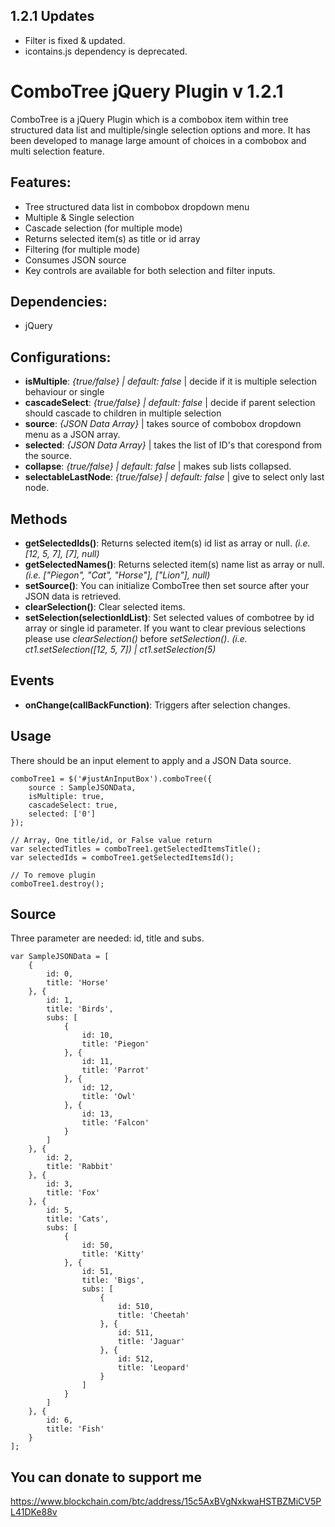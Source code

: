 
## 1.2.1 Updates
- Filter is fixed & updated.
- icontains.js dependency is deprecated. 

# ComboTree jQuery Plugin v 1.2.1
ComboTree is a jQuery Plugin which is a combobox item within tree structured data list and multiple/single selection options and more. It has been developed to manage large amount of choices in a combobox and multi selection feature. 


## Features:
- Tree structured data list in combobox dropdown menu
- Multiple & Single selection
- Cascade selection (for multiple mode)
- Returns selected item(s) as title or id array
- Filtering (for multiple mode)
- Consumes JSON source
- Key controls are available for both selection and filter inputs.

 
## Dependencies:
- jQuery
 
## Configurations:
- **isMultiple**: *{true/false} | default: false* | decide if it is multiple selection behaviour or single
- **cascadeSelect**: *{true/false} | default: false* | decide if parent selection should cascade to children in multiple selection
- **source**: *{JSON Data Array}* | takes source of combobox dropdown menu as a JSON array.
- **selected**: *{JSON Data Array}* | takes the list of ID's that corespond from the source.
- **collapse**: *{true/false} | default: false* | makes sub lists collapsed.
- **selectableLastNode**: *{true/false} | default: false* | give to select only last node.

## Methods
- **getSelectedIds()**: Returns selected item(s) id list as array or null. *(i.e. [12, 5, 7], [7], null)*
- **getSelectedNames()**: Returns selected item(s) name list as array or null. *(i.e. ["Piegon", "Cat", "Horse"], ["Lion"], null)*
- **setSource()**: You can initialize ComboTree then set source after your JSON data is retrieved.
- **clearSelection()**: Clear selected items.
- **setSelection(selectionIdList)**: Set selected values of combotree by id array or single id parameter. If you want to clear previous selections please use *clearSelection()* before *setSelection()*.  *(i.e. ct1.setSelection([12, 5, 7]) | ct1.setSelection(5)*

## Events
- **onChange(callBackFunction)**: Triggers after selection changes.


## Usage

There should be an input element to apply and a JSON Data source.

	comboTree1 = $('#justAnInputBox').comboTree({
		source : SampleJSONData,
		isMultiple: true,
		cascadeSelect: true,
		selected: ['0']
	});

	// Array, One title/id, or False value return
	var selectedTitles = comboTree1.getSelectedItemsTitle();
	var selectedIds = comboTree1.getSelectedItemsId();
	
	// To remove plugin
	comboTree1.destroy();
	


## Source

Three parameter are needed: id, title and subs.

	var SampleJSONData = [
        {
            id: 0,
            title: 'Horse'
        }, {
            id: 1,
            title: 'Birds',
            subs: [
                {
                    id: 10,
                    title: 'Piegon'
                }, {
                    id: 11,
                    title: 'Parrot'
                }, {
                    id: 12,
                    title: 'Owl'
                }, {
                    id: 13,
                    title: 'Falcon'
                }
            ]
        }, {
            id: 2,
            title: 'Rabbit'
        }, {
            id: 3,
            title: 'Fox'
        }, {
            id: 5,
            title: 'Cats',
            subs: [
                {
                    id: 50,
                    title: 'Kitty'
                }, {
                    id: 51,
                    title: 'Bigs',
                    subs: [
                        {
                            id: 510,
                            title: 'Cheetah'
                        }, {
                            id: 511,
                            title: 'Jaguar'
                        }, {
                            id: 512,
                            title: 'Leopard'
                        }
                    ]
                }
            ]
        }, {
            id: 6,
            title: 'Fish'
        }
    ];



## You can donate to support me

https://www.blockchain.com/btc/address/15c5AxBVgNxkwaHSTBZMiCV5PL41DKe88v
